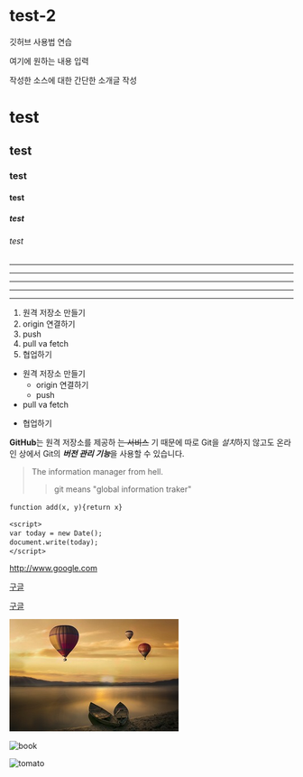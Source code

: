 # test-2

깃허브 사용법 연습

여기에 원하는 내용 입력

작성한 소스에 대한 간단한 소개글 작성

# test
## test
### test
#### test
##### test
###### test

---
------
***
******
* * *

1. 원격 저장소 만들기
2. origin 연결하기
3. push
4. pull va fetch
5. 협업하기

- 원격 저장소 만들기
  - origin 연결하기
  - push
- pull va fetch
* 협업하기

**GitHub**는 원격 저장소를 제공하 ~~는 서비스~~ 기 때문에
따로 Git을 *설치*하지 않고도
온라인 상에서 Git의 ***버전 관리 기능***을 사용할 수 있습니다.

> The information manager from hell.
>> git means "global information traker"

`function add(x, y){return x}`

```
<script>
var today = new Date();
document.write(today);
</script>
```

<http://www.google.com>

[구글](http://www.google.com)

[구글](http://www.google.com, "검색 사이트")

![fantasy](./images/fantasy.jpg)

![book](https://cdn.pixabay.com/photo/2022/01/22/16/54/book-6957870_960_720.jpg)

![tomato](https://user-images.githubusercontent.com/104494355/165919223-7b0e96c2-003e-4f90-98b3-e715a487cd6d.jpg)
